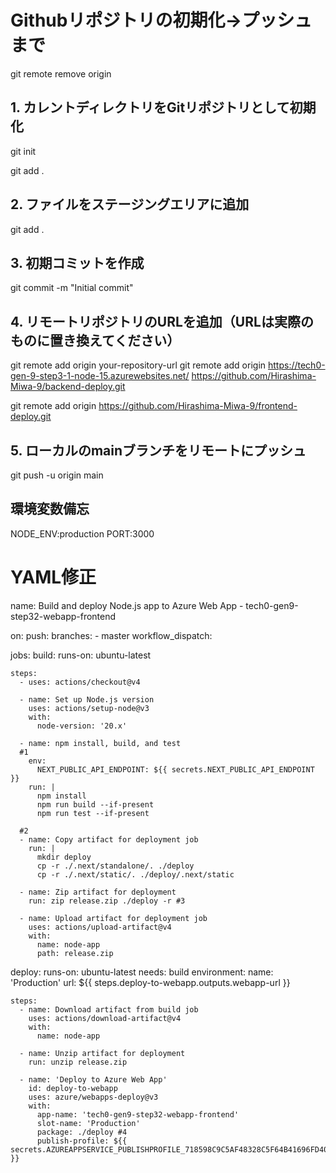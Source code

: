 # Githubリポジトリの初期化→プッシュまで
git remote remove origin
## 1. カレントディレクトリをGitリポジトリとして初期化
git init

git add .

## 2. ファイルをステージングエリアに追加
git add .

## 3. 初期コミットを作成
git commit -m "Initial commit"

## 4. リモートリポジトリのURLを追加（URLは実際のものに置き換えてください）
git remote add origin your-repository-url
git remote add origin https://tech0-gen-9-step3-1-node-15.azurewebsites.net/
https://github.com/Hirashima-Miwa-9/backend-deploy.git

git remote add origin https://github.com/Hirashima-Miwa-9/frontend-deploy.git

## 5. ローカルのmainブランチをリモートにプッシュ
git push -u origin main


## 環境変数備忘
NODE_ENV:production
PORT:3000


# YAML修正

name: Build and deploy Node.js app to Azure Web App - tech0-gen9-step32-webapp-frontend

on:
  push:
    branches:
      - master
  workflow_dispatch:

jobs:
  build:
    runs-on: ubuntu-latest

    steps:
      - uses: actions/checkout@v4

      - name: Set up Node.js version
        uses: actions/setup-node@v3
        with:
          node-version: '20.x'

      - name: npm install, build, and test
      #1
        env:
          NEXT_PUBLIC_API_ENDPOINT: ${{ secrets.NEXT_PUBLIC_API_ENDPOINT }}
        run: |
          npm install
          npm run build --if-present
          npm run test --if-present

      #2
      - name: Copy artifact for deployment job
        run: |
          mkdir deploy
          cp -r ./.next/standalone/. ./deploy
          cp -r ./.next/static/. ./deploy/.next/static

      - name: Zip artifact for deployment
        run: zip release.zip ./deploy -r #3

      - name: Upload artifact for deployment job
        uses: actions/upload-artifact@v4
        with:
          name: node-app
          path: release.zip

  deploy:
    runs-on: ubuntu-latest
    needs: build
    environment:
      name: 'Production'
      url: ${{ steps.deploy-to-webapp.outputs.webapp-url }}
    
    steps:
      - name: Download artifact from build job
        uses: actions/download-artifact@v4
        with:
          name: node-app

      - name: Unzip artifact for deployment
        run: unzip release.zip
      
      - name: 'Deploy to Azure Web App'
        id: deploy-to-webapp
        uses: azure/webapps-deploy@v3
        with:
          app-name: 'tech0-gen9-step32-webapp-frontend'
          slot-name: 'Production'
          package: ./deploy #4
          publish-profile: ${{ secrets.AZUREAPPSERVICE_PUBLISHPROFILE_718598C9C5AF48328C5F64B41696FD40 }}
